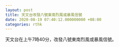 ```yaml
---
layout: post
title: 天文台改發八號東南烈風或暴風信號
date: 2020-08-19 07:40:12.000000000 +08:00
categories: rthk
---
```


天文台在上午7時40分，改發八號東南烈風或暴風信號。
